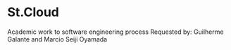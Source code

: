 # St.Cloud
Academic work to software engineering process
Requested by: Guilherme Galante and Marcio Seiji Oyamada
